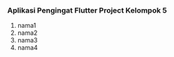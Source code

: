 <h3>Aplikasi Pengingat Flutter Project Kelompok 5</h3>
<ol>
<li>nama1</li>
<li>nama2</li>
<li>nama3</li>
<li>nama4</li>
</ol>
